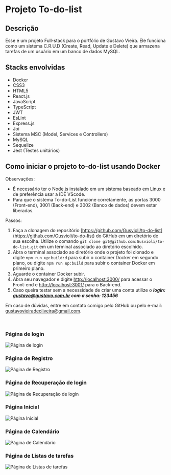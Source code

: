 # Projeto To-do-list

## Descrição

Esse é um projeto Full-stack para o portfólio de Gustavo Vieira. Ele funciona como um sistema C.R.U.D (Create, Read, Update e Delete) que armazena tarefas de um usuário em um banco de dados MySQL.

## Stacks envolvidas

- Docker
- CSS3
- HTML5
- React.js
- JavaScript
- TypeScript
- JWT
- EsLint
- Express.js
- Joi
- Sistema MSC (Model, Services e Controllers)
- MySQL
- Sequelize
- Jest (Testes unitários)

## Como iniciar o projeto to-do-list usando Docker

Observações:

- É necessário ter o Node.js instalado em um sistema baseado em Linux e de preferência usar a IDE VScode.
- Para que o sistema To-do-List funcione corretamente, as portas 3000 (Front-end), 3001 (Back-end) e 3002 (Banco de dados) devem estar liberadas.

Passos:

1. Faça a clonagem do repositório [https://github.com/Gusvioli/to-do-list](https://github.com/Gusvioli/to-do-list) do GitHub em um diretório de sua escolha. Utilize o comando `git clone git@github.com:Gusvioli/to-do-list.git` em um terminal associado ao diretório escolhido.
2. Abra o terminal associado ao diretório onde o projeto foi clonado e digite `npm run up:build:d` para subir o container Docker em segundo plano, ou digite `npm run up:build` para subir o container Docker em primeiro plano.
3. Aguarde o container Docker subir.
4. Abra seu navegador e digite [http://localhost:3000/](http://localhost:3000/) para acessar o Front-end e [http://localhost:3001/](http://localhost:3001/) para o Back-end.
5. Caso queira testar sem a necessidade de criar uma conta utilize o ***login: <gustavo@gustavo.com.br> com a senha: 123456***

Em caso de dúvidas, entre em contato comigo pelo GitHub ou pelo e-mail: <gustavovieiradeoliveira@gmail.com>.

<br />

### Página de login

![Página de login](imgs/pag_login.png)

### Página de Registro

![Página de Registro](imgs/pag_register.png)

### Página de Recuperação de login

![Página de Recuperação de login](imgs/pag_recuperar_login.png)

### Página Inicial

![Página Inicial](imgs/pag_inicial.png)

### Página de Calendário

![Página de Calendário](imgs/pag_calendar.png)

### Página de Listas de tarefas

![Página de Listas de tarefas](imgs/pag_lists.png)

